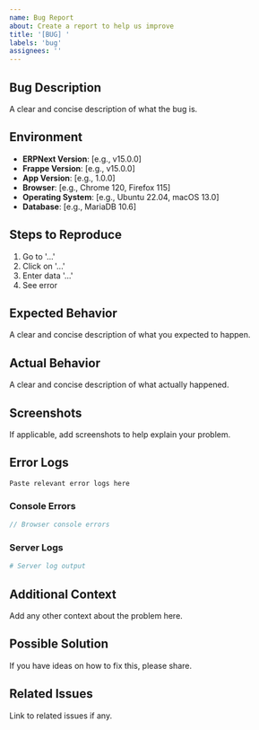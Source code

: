 ```yaml
---
name: Bug Report
about: Create a report to help us improve
title: '[BUG] '
labels: 'bug'
assignees: ''
---
```


## Bug Description
A clear and concise description of what the bug is.

## Environment
- **ERPNext Version**: [e.g., v15.0.0]
- **Frappe Version**: [e.g., v15.0.0]
- **App Version**: [e.g., 1.0.0]
- **Browser**: [e.g., Chrome 120, Firefox 115]
- **Operating System**: [e.g., Ubuntu 22.04, macOS 13.0]
- **Database**: [e.g., MariaDB 10.6]

## Steps to Reproduce
1. Go to '...'
2. Click on '...'
3. Enter data '...'
4. See error

## Expected Behavior
A clear and concise description of what you expected to happen.

## Actual Behavior
A clear and concise description of what actually happened.

## Screenshots
If applicable, add screenshots to help explain your problem.

## Error Logs
```
Paste relevant error logs here
```

### Console Errors
```javascript
// Browser console errors
```

### Server Logs
```python
# Server log output
```

## Additional Context
Add any other context about the problem here.

## Possible Solution
If you have ideas on how to fix this, please share.

## Related Issues
Link to related issues if any.

